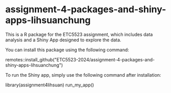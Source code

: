 
# assignment-4-packages-and-shiny-apps-lihsuanchung

<!-- badges: start -->
<!-- badges: end -->

This is a R package for the ETC5523 assignment, which includes data analysis and a Shiny App designed to explore the data.

You can install this package using the following command:

remotes::install_github("ETC5523-2024/assignment-4-packages-and-shiny-apps-lihsuanchung")


To run the Shiny app, simply use the following command after installation:

library(assignment4lihsuan)
run_my_app()
